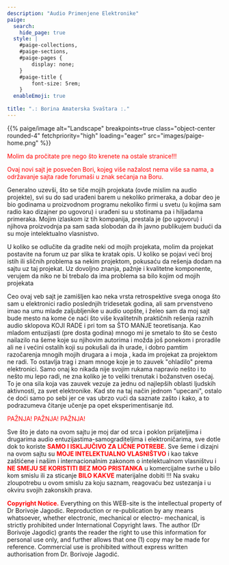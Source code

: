 ```yaml
---
description: "Audio Primenjene Elektronike"
paige:
  search:
    hide_page: true
  style: |
    #paige-collections,
    #paige-sections,
    #paige-pages {
        display: none;
    }
    #paige-title {
        font-size: 5rem;
    }
  enableEmoji: true
   
title: ".: Borina Amaterska Svaštara :."
---
```


<p>{{% paige/image alt="Landscape" breakpoints=true class="object-center rounded-4" fetchpriority="high" loading="eager" src="images/paige-home.png" %}}</p>

<p style="color: #ff0000" class="display-7 fw-bold h2 text-center">Molim da pročitate pre nego što krenete na ostale stranice!!!</p>

<p style="color: #ff0000" class="display-7 fw-bold h2 text-center" id="home-comment">Ovaj novi sajt je posvećen Bori, kojeg više nažalost nema više sa nama, a održavanje sajta rade forumaši u znak sećanja na Boru.</p>

<div class="container-fluid">
    <div class="justify-content-center row">
        <div class="col col-auto col-lg-7 px-0">
            <p class="lead text-center">Generalno uzevši, što se tiče mojih projekata (ovde mislim na audio projekte), svi su do sad urađeni barem u nekoliko primeraka, a dobar deo je bio godinama u proizvodnom programu nekoliko firmi u svetu (u kojima sam radio kao dizajner po ugovoru) i urađeni su u stotinama pa i hiljadama primeraka. Mojim izlaskom iz tih kompanija, prestala je (po ugovoru) i njihova proizvodnja pa sam sada slobodan da ih javno publikujem budući da su moje intelektualno vlasnistvo.</p>
            <p class="lead text-center">U koliko se odlučite da gradite neki od mojih projekata, molim da projekat postavite na forum uz par slika te kratak opis. U koliko se pojavi veći broj istih ili sličnih problema sa nekim projektom, pokusaću da rešenja dodam na sajtu uz taj projekat. Uz dovoljno znanja, pažnje i kvalitetne komponente, verujem da niko ne bi trebalo da ima problema sa bilo kojim od mojih projekata</p>
            <p class="lead text-center">Ceo ovaj veb sajt je zamišljen kao neka vrsta retrospektive svega onoga što sam u elektronici radio poslednjih tridesetak godina, ali sam prvenstveno imao na umu mlade zaljubljenike u audio uopšte, i želeo sam da moj sajt bude mesto na kome će naći što više kvalitetnih praktičnih rešenja raznih audio sklopova KOJI RADE i pri tom sa ŠTO MANJE teoretisanja. Kao mladom entuzijasti (pre dosta godina) mnogo mi je smetalo to što se često nailazilo na šeme koje su njihovim autorima i možda još ponekom i proradile ali ne i većini ostalih koji su pokušali da ih urade, i dobro pamtim razočarenja mnogih mojih drugara a i moja , kada im projekat za projektom ne radi. To ostavlja trag i znam mnoge koje je to zauvek "ohladilo" prema elektronici. Samo onaj ko nikada nije svojim rukama napravio nešto i to nešto mu lepo radi, ne zna koliko je to veliki trenutak i božanstven osećaj. To je ona sila koja vas zauvek vezuje za jednu od najlepših oblasti ljudskih aktivnosti, za svet elektronike. Kad ste na taj način jednom "upecani", ostalo će doći samo po sebi jer ce vas ubrzo vući da saznate zašto i kako, a to podrazumeva čitanje učenje pa opet eksperimentisanje itd.</p>

<p style="color: #ff0000" class="display-7 fw-bold h2 text-center">PAŽNJA! PAŽNJA! PAŽNJA!</p>
           <p class="lead text-center">Sve što je dato na ovom sajtu je moj dar od srca i poklon prijateljima i drugarima audio entuzijastima-samograditeljima i elektroničarima, sve dotle dok to koriste <span style="color: #ff0000; font-weight: bold;"> SAMO I ISKLJUČIVO ZA LIČNE POTREBE.</span> Sve šeme i dizajni na ovom sajtu su <span style="color: #ff0000; font-weight: bold;">MOJE INTELEKTUALNO VLASNIŠTVO</span> i kao takve zaštićene i našim i internacionalnim zakonom o intelektualnom vlasništvu i <span style="color: #ff0000; font-weight: bold;">NE SMEJU SE KORISTITI BEZ MOG PRISTANKA</span> u komercijalne svrhe u bilo kom smislu ili za sticanje <span style="color: #ff0000; font-weight: bold;">BILO KAKVE</span> materijalne dobiti !!! Na svaku zloupotrebu u ovom smislu za koju saznam, reagovaću bez ustezanja i u okviru svojih zakonskih prava.</p>
           <p class="lead text-center"><span style="color: #ff0000; font-weight: bold;">Copyright Notice.</span> Everything on this WEB-site is the intellectual property of Dr Borivoje Jagodic. Reproduction or re-publication by any means whatsoever, whether electronic, mechanical or electro- mechanical, is strictly prohibited under International Copyright laws. The author (Dr Borivoje Jagodic) grants the reader the right to use this information for personal use only, and further allows that one (1) copy may be made for reference. Commercial use is prohibited without express written authorisation from Dr. Borivoje Jagodić.</p>
        </div>
    </div>
</div>

<!--<div class="column-gap-3 d-flex display-6 justify-content-center mb-3">
    <a title="E-Mail" href="mailto:kia_ora@ptt.yu">{{< paige/icon class="bi bi-envelope-at-fill" >}}</a>
</div>-->

